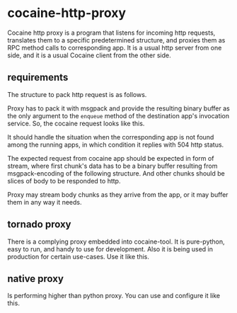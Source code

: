 # cocaine-http-proxy

Cocaine http proxy is a program that listens for incoming http
requests, translates them to a specific predetermined structure, and
proxies them as RPC method calls to corresponding app. It is a usual
http server from one side, and it is a usual Cocaine client from the
other side.

## requirements

The structure to pack http request is as follows.

Proxy has to pack it with msgpack and provide the resulting binary
buffer as the only argument to the `enqueue` method of the destination
app's invocation service. So, the cocaine request looks like this.

It should handle the situation when the corresponding app is not found
among the running apps, in which condition it replies with 504 http
status.

The expected request from cocaine app should be expected in form of
stream, where first chunk's data has to be a binary buffer resulting
from msgpack-encoding of the following structure. And other chunks
should be slices of body to be responded to http.

Proxy may stream body chunks as they arrive from the app, or it may
buffer them in any way it needs.

## tornado proxy

There is a complying proxy embedded into cocaine-tool. It is
pure-python, easy to run, and handy to use for development. Also it is
being used in production for certain use-cases.
Use it like this.

## native proxy

Is performing higher than python proxy. You can use and configure it
like this.



